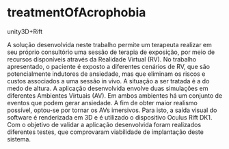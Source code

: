 # treatmentOfAcrophobia
 unity3D+Rift
 
A solução desenvolvida neste trabalho permite um terapeuta realizar em seu próprio consultório uma sessão de terapia de exposição, por meio de recursos
disponíveis através da Realidade Virtual (RV). No trabalho apresentado, o paciente é exposto a diferentes cenários de RV, que são potencialmente indutores de ansiedade, mas que eliminam os riscos e custos associados a uma sessão in vivo. A situação a ser tratada é a do medo de altura. 
A aplicação desenvolvida envolve duas simulações em diferentes Ambientes Virtuais (AV). Em ambos ambientes há um conjunto de eventos que podem gerar ansiedade. A fim de obter maior realismo possível, optou-se por tornar os AVs imersivos. Para isto, a saída visual do software é renderizada em 3D e é utilizado o dispositivo Oculus Rift DK1. Com o objetivo de validar a aplicação desenvolvida foram realizados diferentes testes, que comprovaram viabilidade de implantação deste sistema.
